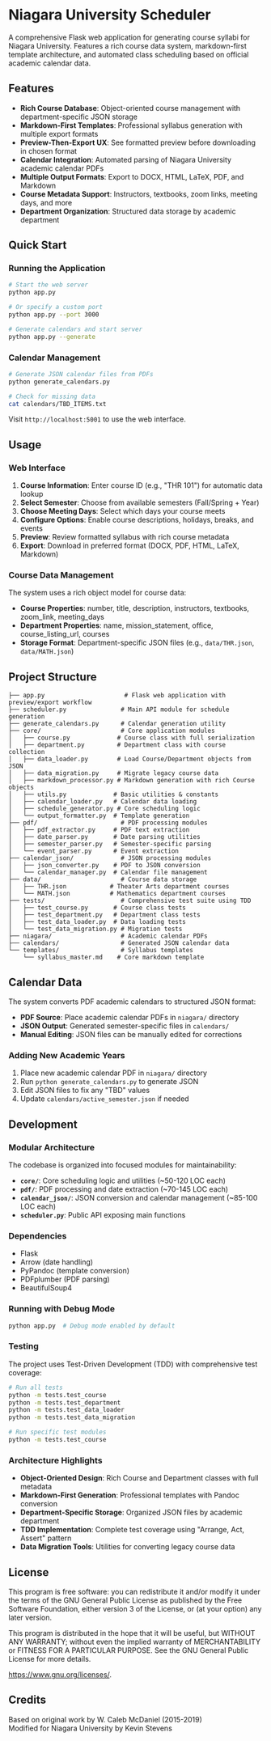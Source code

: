 # Niagara University Scheduler

A comprehensive Flask web application for generating course syllabi for Niagara University. Features a rich course data system, markdown-first template architecture, and automated class scheduling based on official academic calendar data.

## Features

- **Rich Course Database**: Object-oriented course management with department-specific JSON storage
- **Markdown-First Templates**: Professional syllabus generation with multiple export formats
- **Preview-Then-Export UX**: See formatted preview before downloading in chosen format
- **Calendar Integration**: Automated parsing of Niagara University academic calendar PDFs
- **Multiple Output Formats**: Export to DOCX, HTML, LaTeX, PDF, and Markdown
- **Course Metadata Support**: Instructors, textbooks, zoom links, meeting days, and more
- **Department Organization**: Structured data storage by academic department

## Quick Start

### Running the Application

```bash
# Start the web server
python app.py

# Or specify a custom port
python app.py --port 3000

# Generate calendars and start server
python app.py --generate
```

### Calendar Management

```bash
# Generate JSON calendar files from PDFs
python generate_calendars.py

# Check for missing data
cat calendars/TBD_ITEMS.txt
```

Visit `http://localhost:5001` to use the web interface.

## Usage

### Web Interface

1. **Course Information**: Enter course ID (e.g., "THR 101") for automatic data lookup
2. **Select Semester**: Choose from available semesters (Fall/Spring + Year)  
3. **Choose Meeting Days**: Select which days your course meets
4. **Configure Options**: Enable course descriptions, holidays, breaks, and events
5. **Preview**: Review formatted syllabus with rich course metadata
6. **Export**: Download in preferred format (DOCX, PDF, HTML, LaTeX, Markdown)

### Course Data Management

The system uses a rich object model for course data:

- **Course Properties**: number, title, description, instructors, textbooks, zoom_link, meeting_days
- **Department Properties**: name, mission_statement, office, course_listing_url, courses
- **Storage Format**: Department-specific JSON files (e.g., `data/THR.json`, `data/MATH.json`)

## Project Structure

```
├── app.py                      # Flask web application with preview/export workflow
├── scheduler.py               # Main API module for schedule generation
├── generate_calendars.py      # Calendar generation utility
├── core/                      # Core application modules
│   ├── course.py             # Course class with full serialization
│   ├── department.py         # Department class with course collection
│   ├── data_loader.py        # Load Course/Department objects from JSON
│   ├── data_migration.py     # Migrate legacy course data
│   ├── markdown_processor.py # Markdown generation with rich Course objects
│   ├── utils.py             # Basic utilities & constants
│   ├── calendar_loader.py   # Calendar data loading
│   ├── schedule_generator.py # Core scheduling logic
│   └── output_formatter.py  # Template generation
├── pdf/                       # PDF processing modules
│   ├── pdf_extractor.py     # PDF text extraction
│   ├── date_parser.py       # Date parsing utilities
│   ├── semester_parser.py   # Semester-specific parsing
│   └── event_parser.py      # Event extraction
├── calendar_json/             # JSON processing modules
│   ├── json_converter.py    # PDF to JSON conversion
│   └── calendar_manager.py  # Calendar file management
├── data/                      # Course data storage
│   ├── THR.json            # Theater Arts department courses
│   └── MATH.json           # Mathematics department courses
├── tests/                     # Comprehensive test suite using TDD
│   ├── test_course.py       # Course class tests
│   ├── test_department.py   # Department class tests
│   ├── test_data_loader.py  # Data loading tests
│   └── test_data_migration.py # Migration tests
├── niagara/                   # Academic calendar PDFs
├── calendars/                 # Generated JSON calendar data
└── templates/                 # Syllabus templates
    └── syllabus_master.md    # Core markdown template
```

## Calendar Data

The system converts PDF academic calendars to structured JSON format:

- **PDF Source**: Place academic calendar PDFs in `niagara/` directory
- **JSON Output**: Generated semester-specific files in `calendars/`
- **Manual Editing**: JSON files can be manually edited for corrections

### Adding New Academic Years

1. Place new academic calendar PDF in `niagara/` directory
2. Run `python generate_calendars.py` to generate JSON
3. Edit JSON files to fix any "TBD" values
4. Update `calendars/active_semester.json` if needed

## Development

### Modular Architecture

The codebase is organized into focused modules for maintainability:

- **`core/`**: Core scheduling logic and utilities (~50-120 LOC each)
- **`pdf/`**: PDF processing and date extraction (~70-145 LOC each)  
- **`calendar_json/`**: JSON conversion and calendar management (~85-100 LOC each)
- **`scheduler.py`**: Public API exposing main functions

### Dependencies

- Flask
- Arrow (date handling)
- PyPandoc (template conversion)
- PDFplumber (PDF parsing)
- BeautifulSoup4

### Running with Debug Mode

```bash
python app.py  # Debug mode enabled by default
```

### Testing

The project uses Test-Driven Development (TDD) with comprehensive test coverage:

```bash
# Run all tests
python -m tests.test_course
python -m tests.test_department  
python -m tests.test_data_loader
python -m tests.test_data_migration

# Run specific test modules
python -m tests.test_course
```

### Architecture Highlights

- **Object-Oriented Design**: Rich Course and Department classes with full metadata
- **Markdown-First Generation**: Professional templates with Pandoc conversion
- **Department-Specific Storage**: Organized JSON files by academic department
- **TDD Implementation**: Complete test coverage using "Arrange, Act, Assert" pattern
- **Data Migration Tools**: Utilities for converting legacy course data

## License

This program is free software: you can redistribute it and/or modify it under the terms of the GNU General Public License as published by the Free Software Foundation, either version 3 of the License, or (at your option) any later version.

This program is distributed in the hope that it will be useful, but WITHOUT ANY WARRANTY; without even the implied warranty of MERCHANTABILITY or FITNESS FOR A PARTICULAR PURPOSE. See the GNU General Public License for more details.

<https://www.gnu.org/licenses/>.

## Credits

Based on original work by W. Caleb McDaniel (2015-2019)  
Modified for Niagara University by Kevin Stevens